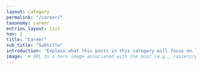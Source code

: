 ```yaml
---
layout: category
permalink: "/career/"
taxonomy: career
entries_layout: list
nav: 2
title: "Career"
sub_title: "Subtitle"
introduction: "Explain what this posts in this category will focus on."
image:  # URL to a hero image associated with the post (e.g., /assets/page-pic.jpg)
---
```

